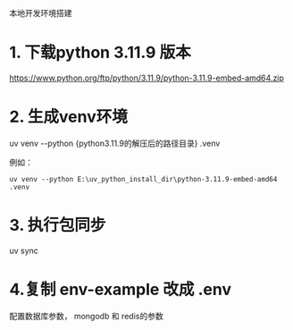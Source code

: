 本地开发环境搭建

# 1. 下载python 3.11.9 版本
https://www.python.org/ftp/python/3.11.9/python-3.11.9-embed-amd64.zip


# 2. 生成venv环境
uv venv --python {python3.11.9的解压后的路径目录} .venv

例如：
```
uv venv --python E:\uv_python_install_dir\python-3.11.9-embed-amd64 .venv
```

# 3. 执行包同步
uv sync

# 4.复制 env-example 改成 .env  
配置数据库参数， mongodb 和 redis的参数
